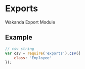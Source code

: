 # Exports
Wakanda Export Module

## Example
```javascript
// csv string
var csv = require('exports').csv({
    class: 'Employee'
});
```
